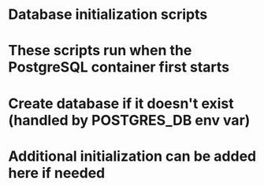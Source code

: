 # Database initialization scripts
# These scripts run when the PostgreSQL container first starts

# Create database if it doesn't exist (handled by POSTGRES_DB env var)
# Additional initialization can be added here if needed
